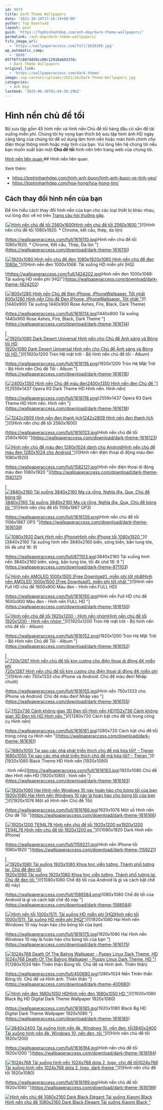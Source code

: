 ```yaml
---
id: 9979
title: Dark Theme Wallpapers
date: '2021-10-14T17:16:19+00:00'
author: Top Download
layout: post
guid: 'https://Tophinhanhdep.com/anh-dep/dark-theme-wallpapers/'
permalink: /anh-dep/dark-theme-wallpapers/
fifu_image_url:
  - 'https://wallpaperaccess.com/full/1616109.jpg'
wp_automatic_camp:
  - '8098'
65ff6f7c807dd39cc80c12918a64337d:
  - Dark Theme Wallpapers
original_link:
  - 'https://wallpaperaccess.com/dark-theme'
image: /wp-content/uploads/2021/10/Dark-Theme-Wallpapers.jpg
categories:
  - Ảnh Đẹp
lastmod: '2025-06-28T01:04:39.296Z'
---
```

# Hình nền chủ đề tối

Bộ sưu tập gồm 45 hình nền và hình nền Chủ đề tối hàng đầu có sẵn để tải xuống miễn phí. Chúng tôi hy vọng bạn thích bộ sưu tập hình ảnh HD ngày càng tăng của chúng tôi để sử dụng làm hình nền hoặc màn hình chính cho điện thoại thông minh hoặc máy tính của bạn. Vui lòng liên hệ chúng tôi nếu bạn muốn xuất bản một **Chủ đề tối** hình nền trên trang web của chúng tôi.

[Hình nền liên quan ](#related) ## Hình nền liên quan.

   
 Xem thêm:

   
- <https://tophinhanhdep.com/hinh-anh-buon/hinh-anh-buon-ve-tinh-yeu/>
- <https://tophinhanhdep.com/hoa-hong/hoa-hong-tim/>

## Cách thay đổi hình nền của bạn

Để tìm hiểu cách thay đổi hình nền của bạn cho các loại thiết bị khác nhau, vui lòng đọc về nó trên [Trang câu hỏi thường gặp](https://tophinhanhdep.com/faq/).

  
[[![Hình nền chủ đề tối 2560x1600](https://wallpaperaccess.com/full/1616109.jpg)Hình nền chủ đề tối 2560x1600 "](https://wallpaperaccess.com/download/dark-theme-1616109)](![Hình nền chủ đề tối 1080x1920.  * Chrome, kết cấu, thép, da lộn)

(https://wallpaperaccess.com/full/1616110.jpg)Hình nền chủ đề tối 1080x1920. \* Chrome, Kết cấu, Thép, Da lộn "](https://wallpaperaccess.com/download/dark-theme-1616110)

[[![1920x1080 Hình nền chủ đề đen 1080p](https://wallpaperaccess.com/full/1616111.jpg)1920x1080 Hình nền chủ đề đen 1080p "](https://wallpaperaccess.com/download/dark-theme-1616111)](![Hình nền đen 1000x1068: Tải xuống HD miễn phí [HQ)

](https://wallpaperaccess.com/full/1424202.jpg)Hình nền đen 1000x1068: Tải xuống HD miễn phí \[HQ\]"](https://wallpaperaccess.com/download/dark-theme-1424202)

[[![800x1280 Hình nền Chủ đề Đen iPhone.  iPhoneWallpaper.  Tốt nhất](https://wallpaperaccess.com/full/1616113.jpg)800x1280 Hình nền Chủ đề Đen iPhone. iPhoneWallpaper. Tốt nhất "](https://wallpaperaccess.com/download/dark-theme-1616113)](![1440x900 Tải xuống 1440x900 Rose Ashes, Fire, Black, Dark Theme)

(https://wallpaperaccess.com/full/1616114.jpg)1440x900 Tải xuống 1440x900 Rose Ashes, Fire, Black, Dark Theme "](https://wallpaperaccess.com/download/dark-theme-1616114)

[[![1920x1080 Dark Desert Universal Hình nền cho Chủ đề Ánh sáng và Bóng tối HD](https://wallpaperaccess.com/full/1616115.jpg)1920x1080 Dark Desert Universal Hình nền cho Chủ đề Ánh sáng và Bóng tối HD "](https://wallpaperaccess.com/download/dark-theme-1616115)](![1920x1200 Tròn Hệ mặt trời - Bộ hình nền chủ đề tối - Album)

(https://wallpaperaccess.com/full/1616116.png)1920x1200 Tròn Hệ Mặt Trời - Bộ Hình nền Chủ đề Tối - Album "](https://wallpaperaccess.com/download/dark-theme-1616116)

[[![2400x1350 Hình nền Chủ đề màu đen](https://wallpaperaccess.com/full/1616117.jpg)2400x1350 Hình nền đen Chủ đề "](https://wallpaperaccess.com/download/dark-theme-1616117)](![2559x1437 Opera R3 Dark Theme HD Hình nền.  Hình nền)

(https://wallpaperaccess.com/full/1616118.png)2559x1437 Opera R3 Dark Theme HD Hình nền. Hình nền "](https://wallpaperaccess.com/download/dark-theme-1616118)

[[![1242x2809 Hình nền đen thanh lịch](https://wallpaperaccess.com/full/1616120.jpg)1242x2809 Hình nền đen thanh lịch "](https://wallpaperaccess.com/download/dark-theme-1616120)](![Hình nền chủ đề tối 2560x1600)

(https://wallpaperaccess.com/full/1616123.jpg)Hình nền chủ đề tối 2560x1600 "](https://wallpaperaccess.com/download/dark-theme-1616123)

[[![Hình nền chủ đề màu đen 1280x1024 dành cho Android](https://wallpaperaccess.com/full/1616125.jpg)Hình nền chủ đề màu đen 1280x1024 cho Android "](https://wallpaperaccess.com/download/dark-theme-1616125)](![Hình nền điện thoại di động màu đen 1080x1920)

(https://wallpaperaccess.com/full/1582121.jpg)Hình nền điện thoại di động màu đen 1080x1920 "](https://wallpaperaccess.com/download/dark-theme-1582121)

[[![3840x2160 Tải xuống 3840x2160 Ma cà rồng, Nghĩa địa, Quạ, Chủ đề bóng tối](https://wallpaperaccess.com/full/1616128.png)3840x2160 Tải xuống 3840x2160 Ma cà rồng, Nghĩa địa, Quạ, Chủ đề bóng tối "](https://wallpaperaccess.com/download/dark-theme-1616128)](![Hình nền chủ đề tối 1106x1967 OP3)

(https://wallpaperaccess.com/full/1616139.png)Hình nền chủ đề tối 1106x1967 OP3 "](https://wallpaperaccess.com/download/dark-theme-1616139)

[[![1080x1920 Dark Hình nền iPhone](https://wallpaperaccess.com/full/1586568.jpg)Hình nền iPhone tối 1080x1920 "](https://wallpaperaccess.com/download/dark-theme-1586568)](![3840x2160 Tải xuống hình nền 3840x2160 biển, sóng biển, bắn tung tóe, tối 4k uhd 16: 9)

(https://wallpaperaccess.com/full/871103.jpg)3840x2160 Tải xuống hình nền 3840x2160 biển, sóng, bắn tung tóe, tối 4k uhd 16: 9 "](https://wallpaperaccess.com/download/dark-theme-871103)

[[![Hình nền AMOLED 1000x1500 [Free Download!].  miễn phí tốt nhất](https://wallpaperaccess.com/full/797865.jpg)Hình nền AMOLED 1000x1500 \[Free Download!\]. miễn phí tốt nhất "](https://wallpaperaccess.com/download/dark-theme-797865)](![Hình nền Full HD chủ đề 1600x900 Màu đen - Hình nền FULL HD)

(https://wallpaperaccess.com/full/1616150.jpg)Hình nền Full HD chủ đề 1600x900 Màu đen - Hình nền FULL HD "](https://wallpaperaccess.com/download/dark-theme-1616150)

[[![Hình nền chủ đề tối 1920x1200 - Hình nền nhóm](https://wallpaperaccess.com/full/1616151.jpg)Hình nền chủ đề tối 1920x1200 - Hình nền nhóm "](https://wallpaperaccess.com/download/dark-theme-1616151)](![1920x1200 Tròn Hệ mặt trời - Bộ hình nền chủ đề tối - Album)

(https://wallpaperaccess.com/full/1616152.png)1920x1200 Tròn Hệ Mặt Trời - Bộ Hình nền Chủ đề Tối - Album "](https://wallpaperaccess.com/download/dark-theme-1616152)

[[![720x1287 Hình nền chủ đề tối kim cương cho điện thoại di động 4K miễn phí](https://wallpaperaccess.com/full/1616153.png)720x1287 Hình nền chủ đề tối kim cương cho điện thoại di động 4K miễn phí "](https://wallpaperaccess.com/download/dark-theme-1616153)](![Hình nền 750x1333 cho iPhone và Android.  Chủ đề màu đen!  Nhấp chuột)

(https://wallpaperaccess.com/full/1616155.jpg)Hình nền 750x1333 cho iPhone và Android. Chủ đề màu đen! Nhấp vào "](https://wallpaperaccess.com/download/dark-theme-1616155)

[[![1152x736 Cảnh không gian 3D Đen tối Hình nền HD](https://wallpaperaccess.com/full/1503838.jpg)1152x736 Cảnh không gian 3D Đen tối HD Hình nền "](https://wallpaperaccess.com/download/dark-theme-1503838)](![1280x720 Cách bật chủ đề tối trong công cụ Hình nền)

(https://wallpaperaccess.com/full/1616161.jpg)1280x720 Cách bật chủ đề tối trong công cụ Hình nền "](https://wallpaperaccess.com/download/dark-theme-1616161)

[[![1680x1050 Tại sao các nhà phát triển thích chủ đề mã hóa tối?  - Tigran](https://wallpaperaccess.com/full/1616162.jpg)1680x1050 Tại sao các nhà phát triển thích chủ đề mã hóa tối? - Tigran "](https://wallpaperaccess.com/download/dark-theme-1616162)](![1920x1080 Black Theme HD Hình nền [1920x1080)

 : hình nền](https://wallpaperaccess.com/full/1616163.jpg)1920x1080 Chủ đề đen Hình nền HD \[1920x1080\] : hình nền "](https://wallpaperaccess.com/download/dark-theme-1616163)

[[![1920x1080 Hai Hình nền Windows 10 này hoàn hảo cho bóng tối của bạn](https://wallpaperaccess.com/full/1244276.jpg)1920x1080 Hai Hình nền Windows 10 này là hoàn hảo cho bóng tối của bạn "](https://wallpaperaccess.com/download/dark-theme-1244276)](![1920x1076 Một số Hình nền Chủ đề Tối)

(https://wallpaperaccess.com/full/1616166.jpg)1920x1076 Một số Hình nền Chủ đề Tối "](https://wallpaperaccess.com/download/dark-theme-1616166)

[[![1920x1200 TE94L78 Hình nền chủ đề tối 1920x1200 px](https://wallpaperaccess.com/full/1616167.jpg)1920x1200 TE94L78 Hình nền chủ đề tối 1920x1200 px "](https://wallpaperaccess.com/download/dark-theme-1616167)](![1080x1920 Dark Hình nền iPhone)

(https://wallpaperaccess.com/full/1159221.jpg)Hình nền iPhone tối 1080x1920 "](https://wallpaperaccess.com/download/dark-theme-1159221)

[ [![1920x1080 Tải xuống 1920x1080 Khoa học viễn tưởng, Thành phố tương lai, Chủ đề đen tối](https://wallpaperaccess.com/full/1616172.jpg)1920x1080 Tải xuống 1920x1080 Khoa học viễn tưởng, Thành phố tương lai, Chủ đề đen tối "](https://wallpaperaccess.com/download/dark-theme-1616172)](![1080x1080 Chế độ tối của Android là gì và cách bật chế độ này)

(https://wallpaperaccess.com/full/1586584.png)1080x1080 Chế độ tối của Android là gì và cách bật chế độ này "](https://wallpaperaccess.com/download/dark-theme-1586584)

[[![Hình nền tối 1000x1511: Tải xuống HD miễn phí [HQ]](https://wallpaperaccess.com/full/1435050.jpg)Hình nền tối 1000x1511: Tải xuống HD miễn phí \[HQ\]"](https://wallpaperaccess.com/download/dark-theme-1435050)](![1920x1080 Hai Hình nền Windows 10 này hoàn hảo cho bóng tối của bạn)

(https://wallpaperaccess.com/full/1616175.jpg)1920x1080 Hai Hình nền Windows 10 này là hoàn hảo cho bóng tối của bạn "](https://wallpaperaccess.com/download/dark-theme-1616175)

[[![1024x768 Death Of The Balrog Wallpaper - Puppy Linux Dark Theme, HD](https://wallpaperaccess.com/full/1616179.jpg)1024x768 Death Of The Balrog Wallpaper - Puppy Linux Dark Theme, HD "](https://wallpaperaccess.com/download/dark-theme-1616179)](![1280x1024 Nền Thiên thần Bóng tối.  Chủ đề và Hình ảnh.  Thiên thần)

(https://wallpaperaccess.com/full/400680.jpg)1280x1024 Nền Thiên thần Bóng tối. Chủ đề và Hình ảnh. Thiên thần "](https://wallpaperaccess.com/download/dark-theme-400680)

[[![Hình nền đen 1680x1050 HD](https://wallpaperaccess.com/full/1616181.jpg)Hình nền đen 1680x1050 HD "](https://wallpaperaccess.com/download/dark-theme-1616181)](![1920x1080 Black Bg HD Digital Dark Theme Wallpaper 1920x1080)

(https://wallpaperaccess.com/full/1616185.jpg)1920x1080 Black Bg HD Digital Dark Theme Wallpaper 1920x1080 "](https://wallpaperaccess.com/download/dark-theme-1616185)

[[![3840x2400 Tải xuống hình nền 4k, Windows 10, nền đen, tối](https://wallpaperaccess.com/full/1616188.jpg)3840x2400 Tải xuống hình nền 4k, Windows 10, nền đen, tối "](https://wallpaperaccess.com/download/dark-theme-1616188)](![Hình nền chủ đề tối 1920x1200)

(https://wallpaperaccess.com/full/1616194.jpg)Hình nền chủ đề tối 1920x1200 "](https://wallpaperaccess.com/download/dark-theme-1616194)

[[![1024x768 Tải xuống hình nền 1024x768 dota 2, logo, chủ đề tối](https://wallpaperaccess.com/full/1616195.jpg)1024x768 Tải xuống hình nền 1024x768 dota 2, logo, dark theme "](https://wallpaperaccess.com/download/dark-theme-1616195)](![Hình nền chủ đề tối 1920x1080)

(https://wallpaperaccess.com/full/1616199.jpg)Hình nền chủ đề tối 1920x1080 "](https://wallpaperaccess.com/download/dark-theme-1616199)

[![Hình nền chủ đề 1080x2160 Dark Black Elegant Tải xuống Xiaomi Black](https://wallpaperaccess.com/full/1616200.jpg)Hình nền chủ đề 1080x2160 Dark Black Elegant Tải xuống Xiaomi Black "](https://wallpaperaccess.com/download/dark-theme-1616200)

